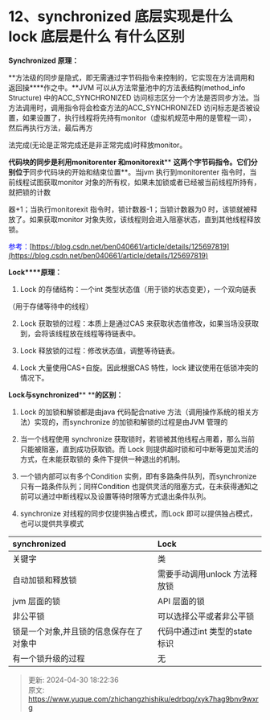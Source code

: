 # 12、synchronized 底层实现是什么 lock 底层是什么 有什么区别

**Synchronized 原理：**

**方法级的同步是隐式，即无需通过字节码指令来控制的，它实现在方法调用和返回操****作之中。**JVM 可以从方法常量池中的方法表结构(method_info Structure) 中的ACC_SYNCHRONIZED 访问标志区分一个方法是否同步方法。当方法调用时，调用指令将会检查方法的ACC_SYNCHRONIZED 访问标志是否被设置，如果设置了，执行线程将先持有monitor（虚拟机规范中用的是管程一词），然后再执行方法，最后再方

法完成(无论是正常完成还是非正常完成)时释放monitor。

**代码块的同步是利用****monitorenter**** ****和****monitorexit**** ****这两个字节码指令。它们分别位于****同步代码块的开始和结束位置**。当jvm 执行到monitorenter 指令时，当前线程试图获取monitor 对象的所有权，如果未加锁或者已经被当前线程所持有，就把锁的计数

器+1；当执行monitorexit 指令时，锁计数器-1；当锁计数器为0 时，该锁就被释放了。如果获取monitor 对象失败，该线程则会进入阻塞状态，直到其他线程释放锁。

<font style="color:rgb(0,0,255);">参考：</font>[https://blog.csdn.net/ben040661/article/details/125697819](https://blog.csdn.net/ben040661/article/details/125697819)

**Lock****原理：**

1. Lock 的存储结构：一个int 类型状态值（用于锁的状态变更），一个双向链表

（用于存储等待中的线程）



2. Lock 获取锁的过程：本质上是通过CAS 来获取状态值修改，如果当场没获取到，会将该线程放在线程等待链表中。

3. Lock 释放锁的过程：修改状态值，调整等待链表。



4. Lock 大量使用CAS+自旋。因此根据CAS 特性，lock 建议使用在低锁冲突的情况下。

**Lock****与****synchronized**** ****的区别：**

1. Lock 的加锁和解锁都是由java 代码配合native 方法（调用操作系统的相关方法）实现的，而synchronize 的加锁和解锁的过程是由JVM 管理的

2. 当一个线程使用 synchronize 获取锁时，若锁被其他线程占用着，那么当前只能被阻塞，直到成功获取锁。而 Lock 则提供超时锁和可中断等更加灵活的方式，在未能获取锁的	条件下提供一种退出的机制。

3. 一个锁内部可以有多个Condition 实例，即有多路条件队列，而synchronize 只有一路条件队列；同样Condition 也提供灵活的阻塞方式，在未获得通知之前可以通过中断线程以及设置等待时限等方式退出条件队列。

4. synchronize 对线程的同步仅提供独占模式，而Lock 即可以提供独占模式，也可以提供共享模式



| synchronized | Lock |
| :--- | :--- |
| 关键字 | 类 |
| 自动加锁和释放锁 | 需要手动调用unlock 方法释放锁 |
| jvm 层面的锁 | API 层面的锁 |
| 非公平锁 | 可以选择公平或者非公平锁 |
| 锁是一个对象,并且锁的信息保存在了对象中 | 代码中通过int 类型的state 标识 |
| 有一个锁升级的过程 | 无 |




> 更新: 2024-04-30 18:22:36  
> 原文: <https://www.yuque.com/zhichangzhishiku/edrbqg/xyk7hag9bnv9wxrg>